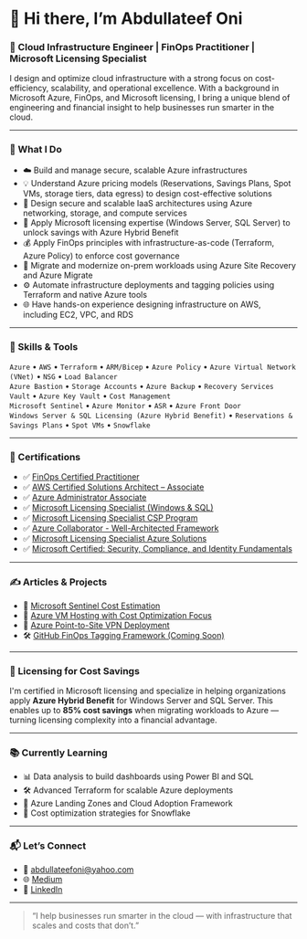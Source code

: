 # 👋 Hi there, I’m Abdullateef Oni

### 🚀 Cloud Infrastructure Engineer | FinOps Practitioner | Microsoft Licensing Specialist

I design and optimize cloud infrastructure with a strong focus on cost-efficiency, scalability, and operational excellence. With a background in Microsoft Azure, FinOps, and Microsoft licensing, I bring a unique blend of engineering and financial insight to help businesses run smarter in the cloud.

---

### 🧠 What I Do

- ☁️ Build and manage secure, scalable Azure infrastructures  
- 💡 Understand Azure pricing models (Reservations, Savings Plans, Spot VMs, storage tiers, data egress) to design cost-effective solutions  
- 🧱 Design secure and scalable IaaS architectures using Azure networking, storage, and compute services  
- 🧾 Apply Microsoft licensing expertise (Windows Server, SQL Server) to unlock savings with Azure Hybrid Benefit  
- 💰 Apply FinOps principles with infrastructure-as-code (Terraform, Azure Policy) to enforce cost governance  
- 🔁 Migrate and modernize on-prem workloads using Azure Site Recovery and Azure Migrate  
- ⚙️ Automate infrastructure deployments and tagging policies using Terraform and native Azure tools  
- 🌐 Have hands-on experience designing infrastructure on AWS, including EC2, VPC, and RDS 

---

### 📌 Skills & Tools

`Azure` • `AWS` • `Terraform` • `ARM/Bicep` • `Azure Policy` • `Azure Virtual Network (VNet)` • `NSG` • `Load Balancer`  
`Azure Bastion` • `Storage Accounts` • `Azure Backup` • `Recovery Services Vault` • `Azure Key Vault` • `Cost Management`  
`Microsoft Sentinel` • `Azure Monitor` • `ASR` • `Azure Front Door`  
`Windows Server & SQL Licensing (Azure Hybrid Benefit)` • `Reservations & Savings Plans` • `Spot VMs` • `Snowflake`

---


### 📜 Certifications

- ✅ [FinOps Certified Practitioner](http://verify.skilljar.com/c/eo87d8w5itwh)  
- ✅ [AWS Certified Solutions Architect – Associate](https://www.credly.com/badges/b39bd6dd-0f10-4750-bff4-f2c72a955de4/)
- ✅ [Azure Administrator Associate](https://learn.microsoft.com/en-us/users/oniabdullateef-8289/credentials/bccc06a5b6f4c428)
- ✅ [Microsoft Licensing Specialist (Windows & SQL)](https://drive.google.com/file/d/1dxzFVYyEV5I5NnVGJcF6wiU8ecniueEg/view?usp=sharing)
- ✅ [Microsoft Licensing Specialist CSP Program](https://drive.google.com/file/d/1uh4Ddx0R7vxccxBHB6XdkC_rjnZVHdpZ/view?usp=sharing)
- ✅ [Azure Collaborator - Well-Architected Framework](https://www.credly.com/badges/c1105201-1ecd-4b27-8c55-d10478a3b99c)
- ✅ [Microsoft Licensing Specialist Azure Solutions](https://drive.google.com/file/d/1-Mlqyo5_rFsbR9FTo62ff0jiGwgR-HGH/view?usp=sharing)
- ✅ [Microsoft Certified: Security, Compliance, and Identity Fundamentals](https://www.credly.com/badges/34fe9833-8960-4155-9cd6-232923b0d427)

---


### ✍️ Articles & Projects

- 🧮 [Microsoft Sentinel Cost Estimation](https://medium.com/@abdullateefoni/estimating-microsoft-sentinel-costs-understanding-key-components-02ac92f3cf1c)
- 🧮 [Azure VM Hosting with Cost Optimization Focus](https://github.com/El-magnificoxxii/Azure-Refresher/tree/main/azure-webserver-windows)
- 🧮 [Azure Point-to-Site VPN Deployment](https://github.com/El-magnificoxxii/Azure-Refresher/tree/main/Point-to-Site-Connection)
- 🛠️ [GitHub FinOps Tagging Framework (Coming Soon)](#)

---

### 🧾 Licensing for Cost Savings

I'm certified in Microsoft licensing and specialize in helping organizations apply **Azure Hybrid Benefit** for Windows Server and SQL Server. This enables up to **85% cost savings** when migrating workloads to Azure — turning licensing complexity into a financial advantage.

---

### 📚 Currently Learning

- 📊 Data analysis to build dashboards using Power BI and SQL  
- 🛠️ Advanced Terraform for scalable Azure deployments  
- 🧩 Azure Landing Zones and Cloud Adoption Framework  
- 🔐 Cost optimization strategies for Snowflake  

---

### 📬 Let’s Connect

- 📧 [abdullateefoni@yahoo.com](mailto:abdullateefoni@yahoo.com)  
- 🌐 [Medium](https://medium.com/@abdullateefoni)  
- 💼 [LinkedIn](https://www.linkedin.com/in/abdullateef-oni-8b5a01110/)

---

> “I help businesses run smarter in the cloud — with infrastructure that scales and costs that don’t.”







<!--
**El-magnificoxxii/El-magnificoxxii** is a ✨ _special_ ✨ repository because its `README.md` (this file) appears on your GitHub profile.

Here are some ideas to get you started:

- 🔭 I’m currently working on ...
- 🌱 I’m currently learning ...
- 👯 I’m looking to collaborate on ...
- 🤔 I’m looking for help with ...
- 💬 Ask me about ...
- 📫 How to reach me: ...
- 😄 Pronouns: ...
- ⚡ Fun fact: ...
-->
